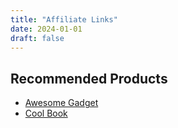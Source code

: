 ```yaml
---
title: "Affiliate Links"
date: 2024-01-01
draft: false
---
```


## Recommended Products

- [Awesome Gadget](https://www.amazon.com/dp/XXX?tag=YOURAFFTAG)
- [Cool Book](https://www.example.com/book?aff=YOURID)